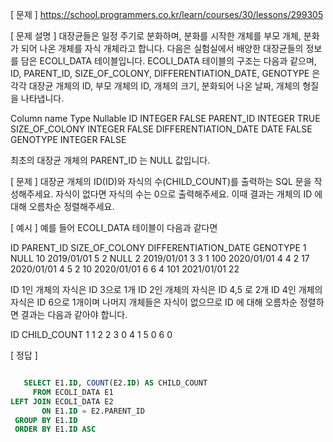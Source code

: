 [ 문제 ]
https://school.programmers.co.kr/learn/courses/30/lessons/299305

[ 문제 설명 ]
대장균들은 일정 주기로 분화하며, 분화를 시작한 개체를 부모 개체, 분화가 되어 나온 개체를 자식 개체라고 합니다.
다음은 실험실에서 배양한 대장균들의 정보를 담은 ECOLI_DATA 테이블입니다. ECOLI_DATA 테이블의 구조는 다음과 같으며, ID, PARENT_ID, SIZE_OF_COLONY, DIFFERENTIATION_DATE, GENOTYPE 은 각각 대장균 개체의 ID, 부모 개체의 ID, 개체의 크기, 분화되어 나온 날짜, 개체의 형질을 나타냅니다.

Column name	            Type	    Nullable
ID	                    INTEGER	    FALSE
PARENT_ID	            INTEGER	    TRUE
SIZE_OF_COLONY	        INTEGER	    FALSE
DIFFERENTIATION_DATE	DATE	    FALSE
GENOTYPE	            INTEGER	    FALSE

최초의 대장균 개체의 PARENT_ID 는 NULL 값입니다.

[ 문제 ]
대장균 개체의 ID(ID)와 자식의 수(CHILD_COUNT)를 출력하는 SQL 문을 작성해주세요. 자식이 없다면 자식의 수는 0으로 출력해주세요. 이때 결과는 개체의 ID 에 대해 오름차순 정렬해주세요.

[ 예시 ]
예를 들어 ECOLI_DATA 테이블이 다음과 같다면

ID	PARENT_ID	SIZE_OF_COLONY	DIFFERENTIATION_DATE	GENOTYPE
1	NULL	    10	            2019/01/01	            5
2	NULL	    2	            2019/01/01	            3
3	1	        100	            2020/01/01	            4
4	2	        17	            2020/01/01	            4
5	2	        10	            2020/01/01	            6
6	4	        101	            2021/01/01	            22

ID 1인 개체의 자식은 ID 3으로 1개 ID 2인 개체의 자식은 ID 4,5 로 2개 ID 4인 개체의 자식은 ID 6으로 1개이며 나머지 개체들은 자식이 없으므로 ID 에 대해 오름차순 정렬하면 결과는 다음과 같아야 합니다.

ID	CHILD_COUNT
1	1
2	2
3	0
4	1
5	0
6	0

[ 정답 ]
````sql

   SELECT E1.ID, COUNT(E2.ID) AS CHILD_COUNT
     FROM ECOLI_DATA E1
LEFT JOIN ECOLI_DATA E2
       ON E1.ID = E2.PARENT_ID 
 GROUP BY E1.ID
 ORDER BY E1.ID ASC
````